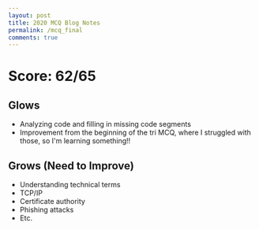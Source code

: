 ```yaml
---
layout: post
title: 2020 MCQ Blog Notes
permalink: /mcq_final
comments: true
---
```


# Score: 62/65

## Glows

- Analyzing code and filling in missing code segments
- Improvement from the beginning of the tri MCQ, where I struggled with those, so I'm learning something!!

## Grows (Need to Improve)

- Understanding technical terms
- TCP/IP
- Certificate authority
- Phishing attacks
- Etc.
